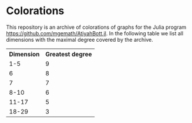 # Colorations
This repository is an archive of colorations of graphs for the Julia program https://github.com/mgemath/AtiyahBott.jl. In the following table we list all dimensions with the maximal degree covered by the archive.

<table>

<tr>

<th>Dimension</th>

<th>Greatest degree</th>


</tr>

<tr>

<td>1-5</td>

<td>9</td>


</tr>

<tr>
<td>6</td>
<td>8</td>
</tr>

<tr>
<td>7</td>
<td>7</td>
</tr>
  
<tr>
<td>8-10</td>
<td>6</td>
</tr>
  
<tr>
<td>11-17</td>
<td>5</td>
</tr>
  
  <tr>
<td>18-29</td>
<td>3</td>
</tr>
</table>
